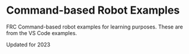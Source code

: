 # Command-based Robot Examples
 
FRC Command-based robot examples for learning purposes. These are from the VS Code examples. 

Updated for 2023
